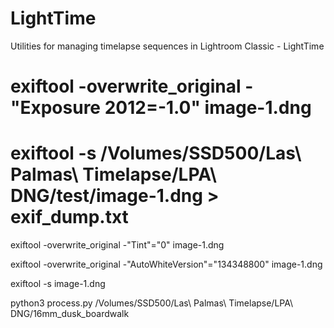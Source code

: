 # LightTime
Utilities for managing timelapse sequences in Lightroom Classic - LightTime


# exiftool -overwrite_original -"Exposure 2012=-1.0" image-1.dng
# exiftool -s /Volumes/SSD500/Las\ Palmas\ Timelapse/LPA\ DNG/test/image-1.dng > exif_dump.txt


exiftool -overwrite_original -"Tint"="0" image-1.dng

exiftool -overwrite_original -"AutoWhiteVersion"="134348800" image-1.dng


exiftool -s image-1.dng


python3 process.py /Volumes/SSD500/Las\ Palmas\ Timelapse/LPA\ DNG/16mm_dusk_boardwalk